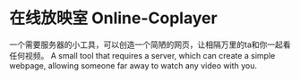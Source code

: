 # 在线放映室 Online-Coplayer
一个需要服务器的小工具，可以创造一个简陋的网页，让相隔万里的ta和你一起看任何视频。 
A small tool that requires a server, which can create a simple webpage, allowing someone far away to watch any video with you.

